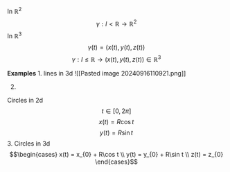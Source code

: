 In $\mathbb{R}^2$
$$\gamma: I < \mathbb{R} \to \mathbb{R}^2$$
In $\mathbb{R}^3$
$$\gamma(t) = (x(t),y(t),z(t))$$
$$\gamma: I \leq \mathbb{R} \to (x(t),y(t),z(t)) \in \mathbb{R}^3$$

**Examples**
1.
lines in 3d
![[Pasted image 20240916110921.png]]

2.
Circles in 2d
$$t \in [0,2\pi]$$
$$x(t) = R\cos t$$
$$y(t) = R\sin t$$
3.
Circles in 3d
$$\begin{cases}
x(t) = x_{0} + R\cos t \\
y(t) = y_{0} + R\sin t \\
z(t) = z_{0}
\end{cases}$$